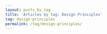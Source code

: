 ```yaml
---
layout: posts_by_tag
title: 'Articles by tag: Design Principles'
tag: design-principles
permalink: /tag/design-principles/
---
```

